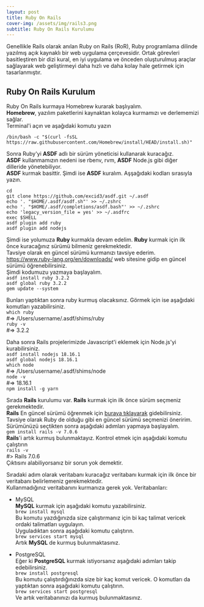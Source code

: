 ```yaml
---
layout: post
title: Ruby On Rails
cover-img: /assets/img/rails3.png
subtitle: Ruby On Rails Kurulumu
--- 
```

Genellikle Rails olarak anılan Ruby on Rails (RoR), Ruby programlama dilinde yazılmış açık kaynaklı bir web uygulama çerçevesidir. Ortak görevleri basitleştiren bir dizi kural, en iyi uygulama ve önceden oluşturulmuş araçlar sağlayarak web geliştirmeyi daha hızlı ve daha kolay hale getirmek için tasarlanmıştır.
## Ruby On Rails Kurulum
Ruby On Rails kurmaya Homebrew kurarak başlıyalım.  
**Homebrew**, yazılım paketlerini kaynaktan kolayca kurmamızı ve derlememizi sağlar.  
Terminal'i açın ve aşağıdaki komutu yazın
       
`/bin/bash -c "$(curl -fsSL https://raw.githubusercontent.com/Homebrew/install/HEAD/install.sh)"`  

Sonra Ruby'yi **ASDF** adlı bir sürüm yöneticisi kullanarak kuracağız.  
**ASDF** kullanmamızın nedeni ise rbenv, rvm, **ASDF** Node.js gibi diğer dilleride yönetebiliyor.         
**ASDF** kurmak basittir. Şimdi ise **ASDF** kuralım. Aşşağıdaki kodları sırasıyla yazın.                  
          
`cd`                            
`git clone https://github.com/excid3/asdf.git ~/.asdf`           
`echo '. "$HOME/.asdf/asdf.sh"' >> ~/.zshrc`  
`echo '. "$HOME/.asdf/completions/asdf.bash"' >> ~/.zshrc`  
`echo 'legacy_version_file = yes' >> ~/.asdfrc`  
`exec $SHELL`  
`asdf plugin add ruby`  
`asdf plugin add nodejs`  

Şimdi ise yolumuza **Ruby** kurmakla devam edelim.
**Ruby** kurmak için ilk önce kuracağınız sürümü bilmeniz gerekmektedir.  
Tavsiye olarak en güncel sürümü kurmanızı tavsiye ederim.   
<https://www.ruby-lang.org/en/downloads/> web sitesine gidip en güncel sürümü öğrenebilirsiniz.    
Şimdi kodumuzu yazmaya başlayalım.  
`asdf install ruby 3.2.2`  
`asdf global ruby 3.2.2`  
`gem update --system`  

Bunları yaptıktan sonra ruby kurmuş olacaksınız. Görmek için ise aşağıdaki komutları yazabilirsiniz.  
`which ruby`  
#=> /Users/username/.asdf/shims/ruby  
`ruby -v `  
#=> 3.2.2   

Daha sonra Rails projelerimizde Javascript'i eklemek için Node.js'yi kurabilirsiniz.  
`asdf install nodejs 18.16.1`  
`asdf global nodejs 18.16.1`  
`which node`  
#=> /Users/username/.asdf/shims/node  
`node -v`  
#=> 18.16.1   
`npm install -g yarn`  

Sırada **Rails** kurulumu var. **Rails** kurmak için ilk önce sürüm seçmeniz gerekmektedir.  
**Rails** En güncel sürümü öğrenmek için [buraya tıklayarak](https://rubyonrails.org/) gidebilirsiniz.  
Tavsiye olarak Ruby de olduğu gibi en güncel sürümü seçmenizi öneririm.  
Sürümünüzü seçtikten sonra aşağıdaki adımları yapmaya başlayalım.  
`gem install rails -v 7.0.6`  
**Rails**'i artık kurmuş bulunmaktayız. Kontrol etmek için aşağıdaki komutu çalıştırın  
`rails -v `  
#> Rails 7.0.6  
Çıktısını alabiliyorsanız bir sorun yok demektir.  

Sıradaki adım olarak veritabanı kuracağız veritabanı kurmak için ilk önce bir veritabanı belirlemeniz gerekmektedir.  
Kullanmadığınız veritabanını kurmanıza gerek yok. Veritabanları:

* MySQL  
**MySQL** kurmak için aşağıdaki komutu yazabilirsiniz.  
`brew install mysql`  
Bu komutu yazdığınızda size çalıştırmanız için bi kaç talimat vericek ordaki talimatları uygulayın.  
Uyguladıktan sonra aşağıdaki komutu çalıştırın.   
`brew services start mysql`  
Artık **MySQL** de kurmuş bulunmaktasınız.         

* PostgreSQL   
Eğer ki **PostgreSQL** kurmak istiyorsanız aşağıdaki adımları takip edebilirsiniz.  
`brew install postgresql`  
Bu komutu çalıştırdığınızda size bir kaç komut vericek. O komutları da yaptıktan sonra aşağıdaki komutu çalıştırın.  
`brew services start postgresql`  
Ve artık veritabanınızı da kurmuş bulunmaktasınız.  
